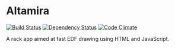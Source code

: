 Altamira
========

[![Build Status](https://travis-ci.org/nsrr/altamira.svg?branch=master)](https://travis-ci.org/nsrr/altamira)
[![Dependency Status](https://gemnasium.com/nsrr/altamira.svg)](https://gemnasium.com/nsrr/altamira)
[![Code Climate](https://codeclimate.com/github/nsrr/altamira.png)](https://codeclimate.com/github/nsrr/altamira)


A rack app aimed at fast EDF drawing using HTML and JavaScript.
